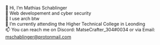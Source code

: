 👋 Hi, I’m Mathias Schablinger\
🧡 Web developement and cyber security\
🐧 I use arch btw\
📘 I’m currently attending the Higher Technical College in Leonding\
📫 You can reach me on Discord: MatseCrafter_304#0034 or via Email: mschablinger@protonmail.com

<!---
MSchablinger/MSchablinger is a ✨ special ✨ repository because its `README.md` (this file) appears on your GitHub profile.
You can click the Preview link to take a look at your changes.
--->
